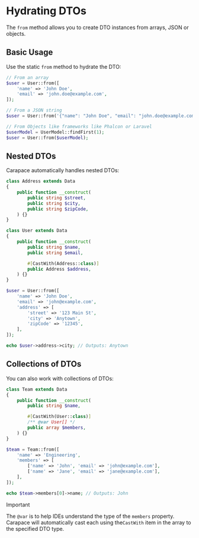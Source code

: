 # Hydrating DTOs

The `from` method allows you to create DTO instances from arrays, JSON or objects.

## Basic Usage

Use the static `from` method to hydrate the DTO:

```php
// From an array
$user = User::from([
    'name' => 'John Doe',
    'email' => 'john.doe@example.com',
]);

// From a JSON string
$user = User::from('{"name": "John Doe", "email": "john.doe@example.com"}');

// From Objects like frameworks like Phalcon or Laravel
$userModel = UserModel::findFirst(1);
$user = User::from($userModel);
```

## Nested DTOs

Carapace automatically handles nested DTOs:

```php
class Address extends Data
{
    public function __construct(
        public string $street,
        public string $city,
        public string $zipCode,
    ) {}
}

class User extends Data
{
    public function __construct(
        public string $name,
        public string $email,

        #[CastWith(Address::class)]
        public Address $address,
    ) {}
}

$user = User::from([
    'name' => 'John Doe',
    'email' => 'john@example.com',
    'address' => [
        'street' => '123 Main St',
        'city' => 'Anytown',
        'zipCode' => '12345',
    ],
]);

echo $user->address->city; // Outputs: Anytown
```

## Collections of DTOs

You can also work with collections of DTOs:

```php
class Team extends Data
{
    public function __construct(
        public string $name,

        #[CastWith(User::class)]
        /** @var User[] */
        public array $members,
    ) {}
}

$team = Team::from([
    'name' => 'Engineering',
    'members' => [
        ['name' => 'John', 'email' => 'john@example.com'],
        ['name' => 'Jane', 'email' => 'jane@example.com'],
    ],
]);

echo $team->members[0]->name; // Outputs: John
```

> [!important]
> The `@var` is to help IDEs understand the type of the `members` property. Carapace will automatically cast each using the`CastWith` item in the array to the specified DTO type.
